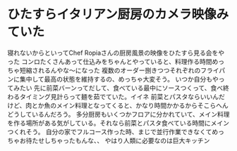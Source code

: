 # ひたすらイタリアン厨房のカメラ映像みていた
寝れないからといってChef Ropiaさんの厨房風景の映像をひたすら見る会をやった
コンロたくさんあって仕込みをちゃんとやっていると、料理作る時間めっちゃ短縮されるんやな〜になった
複数のオーダー捌きつつそれぞれのフライパンに集中して最高の状態を維持するの、めっちゃ大変そう。
いつか自分もやってみたい
先に前菜バーンってだして、食べている最中にソースつくって、食べ終わるタイミング見計らって麺を茹でていた。イイネ
前菜とパスタならいいんだけど、肉とか魚のメイン料理となってくると、かなり時間かかるからそこらへんどうしているんだろう。
多分厨房もいくつかフロアに分かれていて、メイン料理を作る場所がある気がしている。それなら前菜とパスタ食べている時間にメインつくれそう。
自分の家でフルコース作った時、まじで並行作業できなくてめっちゃお待たせしちゃったもんな、、
やはり人類に必要なのは巨大キッチン
